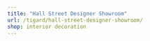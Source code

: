 ```yaml
---
title: "Hall Street Designer Showroom"
url: /tigard/hall-street-designer-showroom/
shop: interior decoration
---
```

